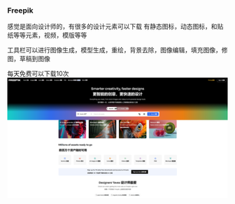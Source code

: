 

### Freepik

感觉是面向设计师的，有很多的设计元素可以下载
有静态图标，动态图标，和贴纸等等元素，视频，模版等等

工具栏可以进行图像生成，模型生成，重绘，背景去除，图像编辑，填充图像，修图，草稿到图像

每天免费可以下载10次
![Alt text](image.png)